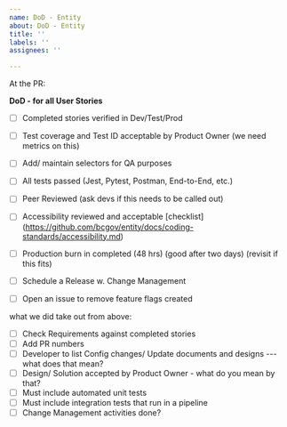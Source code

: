 ```yaml
---
name: DoD - Entity
about: DoD - Entity
title: ''
labels: ''
assignees: ''

---
```


At the PR:


**DoD - for all User Stories**

- [ ] Completed stories verified in Dev/Test/Prod
- [ ] Test coverage and Test ID acceptable by Product Owner (we need metrics on this)
- [ ] Add/ maintain selectors for QA purposes
- [ ] All tests passed (Jest, Pytest, Postman, End-to-End, etc.)
- [ ] Peer Reviewed (ask devs if this needs to be called out)
- [ ] Accessibility reviewed and acceptable [checklist] (https://github.com/bcgov/entity/docs/coding-standards/accessibility.md)
- [ ] Production burn in completed (48 hrs) (good after two days) (revisit if this fits)
- [ ] Schedule a Release w. Change Management
- [ ] Open an issue to remove feature flags created


what we did take out from above:
- [ ] Check Requirements against completed stories
- [ ] Add PR numbers
- [ ] Developer to list Config changes/ Update documents and designs --- what does that mean?
- [ ] Design/ Solution accepted by Product Owner - what do you mean by that? 
- [ ] Must include automated unit tests 
- [ ] Must include integration tests that run in a pipeline
- [ ] Change Management activities done?
